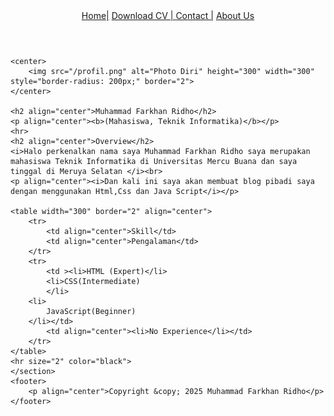 
<!DOCTYPE html>
<html lang="en">
<head>
    <meta charset="UTF-8">
    <meta name="viewport" content="width=device-width, initial-scale=1.0">
    <title>Blog Pribadi</title>
    <link rel="stylesheet" href="personal.css">
</head>
<body >
    <header >
        <nav >
            <a href="">Home|</a>
            <a href="">Download CV |                
            </a>
            <a href="https://wa.me/085870371095">Contact |</a>
            <a href="">About Us</a>
        </nav>
    </header>
    <section>

    <center>
        <img src="/profil.png" alt="Photo Diri" height="300" width="300" style="border-radius: 200px;" border="2">
    </center>

    <h2 align="center">Muhammad Farkhan Ridho</h2>
    <p align="center"><b>(Mahasiswa, Teknik Informatika)</b></p>
    <hr>
    <h2 align="center">Overview</h2>
    <i>Halo perkenalkan nama saya Muhammad Farkhan Ridho saya merupakan mahasiswa Teknik Informatika di Universitas Mercu Buana dan saya tinggal di Meruya Selatan </i><br>
    <p align="center"><i>Dan kali ini saya akan membuat blog pibadi saya dengan menggunakan Html,Css dan Java Script</i></p>

    <table width="300" border="2" align="center">
        <tr>
            <td align="center">Skill</td>
            <td align="center">Pengalaman</td>
        </tr>
        <tr>
            <td ><li>HTML (Expert)</li>
            <li>CSS(Intermediate)
            </li>
        <li>
            JavaScript(Beginner)
        </li></td>
            <td align="center"><li>No Experience</li></td>
        </tr>
    </table>
    <hr size="2" color="black">
    </section>
    <footer>
        <p align="center">Copyright &copy; 2025 Muhammad Farkhan Ridho</p>
    </footer>
</body>
</html>
